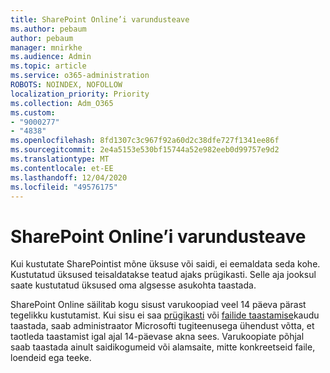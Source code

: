 ```yaml
---
title: SharePoint Online’i varundusteave
ms.author: pebaum
author: pebaum
manager: mnirkhe
ms.audience: Admin
ms.topic: article
ms.service: o365-administration
ROBOTS: NOINDEX, NOFOLLOW
localization_priority: Priority
ms.collection: Adm_O365
ms.custom:
- "9000277"
- "4838"
ms.openlocfilehash: 8fd1307c3c967f92a60d2c38dfe727f1341ee86f
ms.sourcegitcommit: 2e4a5153e530bf15744a52e982eeb0d99757e9d2
ms.translationtype: MT
ms.contentlocale: et-EE
ms.lasthandoff: 12/04/2020
ms.locfileid: "49576175"
---
```

# <a name="sharepoint-online-backup-information"></a>SharePoint Online’i varundusteave

Kui kustutate SharePointist mõne üksuse või saidi, ei eemaldata seda kohe. Kustutatud üksused teisaldatakse teatud ajaks prügikasti. Selle aja jooksul saate kustutatud üksused oma algsesse asukohta taastada.

SharePoint Online säilitab kogu sisust varukoopiad veel 14 päeva pärast tegelikku kustutamist. Kui sisu ei saa [prügikasti](https://support.microsoft.com/office/restore-deleted-items-from-the-site-collection-recycle-bin-5fa924ee-16d7-487b-9a0a-021b9062d14b) või [failide taastamise](https://support.microsoft.com/office/restore-your-onedrive-fa231298-759d-41cf-bcd0-25ac53eb8a15)kaudu taastada, saab administraator Microsofti tugiteenusega ühendust võtta, et taotleda taastamist igal ajal 14-päevase akna sees. Varukoopiate põhjal saab taastada ainult saidikogumeid või alamsaite, mitte konkreetseid faile, loendeid ega teeke.

